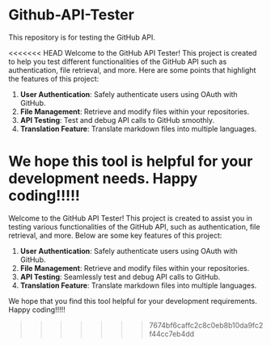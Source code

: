 # Github-API-Tester

This repository is for testing the GitHub API.

<<<<<<< HEAD
Welcome to the GitHub API Tester! This project is created to help you test different functionalities of the GitHub API such as authentication, file retrieval, and more. Here are some points that highlight the features of this project:

1. **User Authentication**: Safely authenticate users using OAuth with GitHub.
2. **File Management**: Retrieve and modify files within your repositories.
3. **API Testing**: Test and debug API calls to GitHub smoothly.
4. **Translation Feature**: Translate markdown files into multiple languages.

We hope this tool is helpful for your development needs. Happy coding!!!!!
=======
Welcome to the GitHub API Tester! This project is created to assist you in testing various functionalities of the GitHub API, such as authentication, file retrieval, and more. Below are some key features of this project:

1. **User Authentication**: Safely authenticate users using OAuth with GitHub.
2. **File Management**: Retrieve and modify files within your repositories.
3. **API Testing**: Seamlessly test and debug API calls to GitHub.
4. **Translation Feature**: Translate markdown files into multiple languages.

We hope that you find this tool helpful for your development requirements. Happy coding!!!!!
>>>>>>> 7674bf6caffc2c8c0eb8b10da9fc2f44cc7eb4dd

